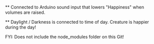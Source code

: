 ** Connected to Arduino sound input that lowers "Happiness" when volumes are raised.

** Daylight / Darkness is connected to time of day. Creature is happier during the day!

FYI: Does not include the node_modules folder on this Git!
